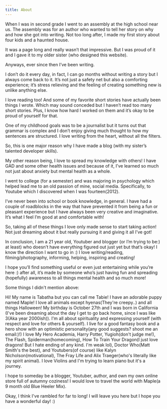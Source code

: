 ```yaml
---
title: About
---
```

When I was in second grade I went to an assembly at the high school near us. The assembly was for an author who wanted to tell her story on why and how she got into writing. Not too long after, I made my first story about four kids and a haunted house. 

It was a page long and really wasn’t that impressive. But I was proud of it and I gave it to my older sister (who designed this website). 

Anyways, ever since then I’ve been writing. 

I don’t do it every day, in fact, I can go months without writing a story but I always come back to it. It’s not just a safety net but also a comforting experience; it’s stress relieving and the feeling of creating something new is unlike anything else. 

I love reading too! And some of my favorite short stories have actually been things I wrote. Which may sound conceded but I haven’t read too many short stories. Plus, I know how hard I worked on them and it’s okay to be proud of yourself for that.

One of my childhood goals was to be a journalist but it turns out that grammar is complex and I don’t enjoy giving much thought to how my sentences are structured. I love writing from the heart, without all the filters.

So, this is one major reason why I have made a blog (with my sister’s talented developer skills). 

My other reason being, I love to spread my knowledge with others! I have GAD and some other health issues and because of it, I’ve learned so much not just about anxiety but mental health as a whole. 

I went to college (for a semester) and was majoring in psychology which helped lead me to an old passion of mine, social media. Specifically, to Youtube which I discovered when I was fourteen(2012). 

 I’ve never been into school or book knowledge, in general. I have had a couple of roadblocks in the way that have prevented it from being a fun or pleasant experience but I have always been very creative and imaginative. It’s what I feel I’m good at and comfortable with!

So, taking all of these things I love only made sense to start taking action! Not just dreaming about it but really pursuing it and giving it all I’ve got!

In conclusion, I am a  21 year old, Youtuber and blogger (or I’m trying to be:) at least) who doesn’t have everything figured out just yet but that’s okay! I know the direction I want to go in :) I love writing/reading, filming/photography, informing, helping, inspiring and creating!

 I hope you’ll find something useful or even just entertaining while you’re here :) after all, it’s made by someone who’s just having fun and spreading (hopefully) awareness to all things mental health and so much more! 

Some things I didn't mention above:

Hi! My name is Tabatha but you can call me Tabie! I have an adorable puppy named Maple! I love all animals except hyenas(They're creepy..) and all things Halloween! My birthday is October 27th and I was born in California (I've been dreaming about the day I get to go back home, since I was like 3(Aka year 2000ish)). I'm all about spirituality and expressing yourself (with respect and love for others & yourself). I live for a good fantasy book and a hero show with an optimistic personality(any good suggests? shoot me an email:)!)  I love My Hero Academia, Harry Potter, Yugioh(don't judge me!), The Flash, Spiderman(homecoming), How To Train Your Dragon(I just love dragons! But I hate ending of any kind. I'm weak lol), Doctor Who(Matt Smith's the best), and Youtubers(of course) like Kalyn Nicholson(motivational), The Fray Life and Alix Traeger(who's literally like my spirit animal). I love Violins and I'm trying to learn piano but it's a journey.

I hope to someday be a blogger, Youtuber, author, and own my own online store full of autumny coziness! I would love to travel the world with Maple(a 9 month old Blue Heeler Mix). 

Okay, I think I've rambled for far to long! I will leave you here but I hope you have a wonderful day! :)
